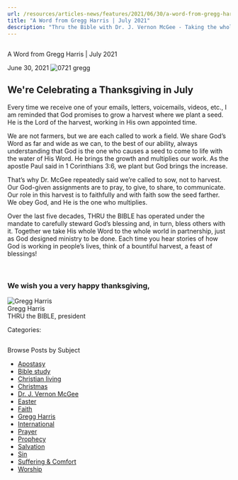 ```yaml
---
url: /resources/articles-news/features/2021/06/30/a-word-from-gregg-harris-july-2021
title: "A Word from Gregg Harris | July 2021"
description: "Thru the Bible with Dr. J. Vernon McGee - Taking the whole Word to the whole world"
---
```







## 
 A Word from Gregg Harris | July 2021


June 30, 2021
![](https://ttb.org/images/default-source/features-and-news/0721-gregg7f53e454-6248-468a-8ca9-ea2087159435.jpg?sfvrsn=3d851f16_1 "0721 gregg")




## We're Celebrating a Thanksgiving in July

Every time we receive one of your emails, letters, voicemails, videos, etc., I am reminded that God promises to grow a harvest where we plant a seed. He is the Lord of the harvest, working in His own appointed time. 

We are not farmers, but we are each called to work a field. We share God’s Word as far and wide as we can, to the best of our ability, always understanding that God is the one who causes a seed to come to life with the water of His Word. He brings the growth and multiplies our work. As the apostle Paul said in 1 Corinthians 3:6, we plant but God brings the increase. 

That’s why Dr. McGee repeatedly said we’re called to sow, not to harvest. Our God-given assignments are to pray, to give, to share, to communicate. Our role in this harvest is to faithfully and with faith sow the seed farther. We obey God, and He is the one who multiplies. 

Over the last five decades, THRU the BIBLE has operated under the mandate to carefully steward God’s blessing and, in turn, bless others with it. Together we take His whole Word to the whole world in partnership, just as God designed ministry to be done. Each time you hear stories of how God is working in people’s lives, think of a bountiful harvest, a feast of blessings!

 

### We wish you a very happy thanksgiving,

![Gregg Harris ](/images/default-source/default-album/gregg-harris.jpg?sfvrsn=38591e16_0 "Gregg Harris ")  
Gregg Harris  
THRU the BIBLE, president 



Categories: 









## 
 Browse Posts by Subject


* [Apostasy](/resources/articles-news/-in-tags/tags/Apostasy)
* [Bible study](/resources/articles-news/-in-tags/tags/Bible-study)
* [Christian living](/resources/articles-news/-in-tags/tags/Christian-living)
* [Christmas](/resources/articles-news/-in-tags/tags/Christmas)
* [Dr. J. Vernon McGee](/resources/articles-news/-in-tags/tags/Dr-J-Vernon-McGee)
* [Easter](/resources/articles-news/-in-tags/tags/easter)
* [Faith](/resources/articles-news/-in-tags/tags/Faith)
* [Gregg Harris](/resources/articles-news/-in-tags/tags/Gregg-Harris)
* [International](/resources/articles-news/-in-tags/tags/International)
* [Prayer](/resources/articles-news/-in-tags/tags/prayer)
* [Prophecy](/resources/articles-news/-in-tags/tags/Prophecy)
* [Salvation](/resources/articles-news/-in-tags/tags/Salvation)
* [Sin](/resources/articles-news/-in-tags/tags/sin)
* [Suffering & Comfort](/resources/articles-news/-in-tags/tags/Suffering-Comfort)
* [Worship](/resources/articles-news/-in-tags/tags/worship)






